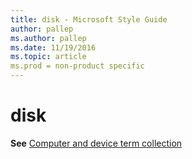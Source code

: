 ```yaml
---
title: disk - Microsoft Style Guide
author: pallep
ms.author: pallep
ms.date: 11/19/2016
ms.topic: article
ms.prod = non-product specific
---
```


# disk

**See** [Computer and device term collection](/style-guide/a-z-word-list-term-collections/term-collections/computer-device-terms)
